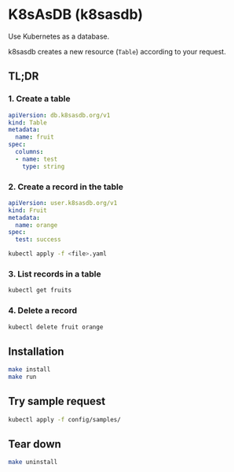 # K8sAsDB (k8sasdb)

Use Kubernetes as a database.

k8sasdb creates a new resource (`Table`) according to your request.

## TL;DR

### 1. Create a table

```yaml
apiVersion: db.k8sasdb.org/v1
kind: Table
metadata:
  name: fruit
spec:
  columns:
  - name: test
    type: string
```

### 2. Create a record in the table

```yaml
apiVersion: user.k8sasdb.org/v1
kind: Fruit
metadata:
  name: orange
spec:
  test: success
```

```sh
kubectl apply -f <file>.yaml
```

### 3. List records in a table

```sh
kubectl get fruits
```

### 4. Delete a record

```sh
kubectl delete fruit orange
```

## Installation

```sh
make install
make run
```

## Try sample request

```sh
kubectl apply -f config/samples/
```

## Tear down 

```sh
make uninstall
```